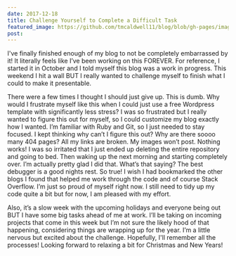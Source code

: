 ```yaml
---
date: 2017-12-18
title: Challenge Yourself to Complete a Difficult Task
featured_image: https://github.com/tmcaldwell11/blog/blob/gh-pages/images/IMG_4192.JPG?raw=true
post:
---
```

  I've finally finished enough of my blog to not be completely embarrassed by it! It literally feels like I’ve been working on this FOREVER. For reference, I started it in October and I told myself this blog was a work in progress. This weekend I hit a wall BUT I really wanted to challenge myself to finish what I could to make it presentable.

There were a few times I thought I should just give up.  This is dumb.  Why would I frustrate myself like this when I could just use a free Wordpress template with significantly less stress? I was so frustrated but I really wanted to figure this out for myself, so I could customize my blog exactly how I wanted. I’m familiar with Ruby and Git, so I just needed to stay focused. I kept thinking why can’t I figure this out? Why are there soooo many 404 pages? All my links are broken. My images won’t post. Nothing works! I was so irritated that I just ended up deleting the entire repository and going to bed. Then waking up the next morning and starting completely over. I’m actually pretty glad I did that. What’s that saying? The best debugger is a good nights rest. So true! I wish I had bookmarked the other blogs I found that helped me work through the code and of course Stack Overflow. I’m just so proud of myself right now. I still need to tidy up my code quite a bit but for now, I am pleased with my effort.

Also, it’s a slow week with the upcoming holidays and everyone being out BUT I have some big tasks ahead of me at work. I’ll be taking on incoming projects that come in this week but I’m not sure the likely hood of that happening, considering things are wrapping up for the year. I’m a little nervous but excited about the challenge. Hopefully, I'll remember all the processes! Looking forward to relaxing a bit for Christmas and New Years!
